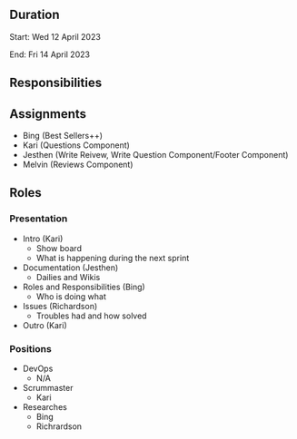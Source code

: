 ## Duration
Start: Wed 12 April 2023

End: Fri 14 April 2023

## Responsibilities
## Assignments
- Bing (Best Sellers++)
- Kari (Questions Component)
- Jesthen (Write Reivew, Write Question Component/Footer Component)
- Melvin (Reviews Component)

## Roles
### Presentation
- Intro (Kari)
  - Show board
  - What is happening during the next sprint
- Documentation (Jesthen)
  - Dailies and Wikis
- Roles and Responsibilities (Bing)
  - Who is doing what
- Issues (Richardson)
  - Troubles had and how solved
- Outro (Kari)

### Positions
- DevOps
  - N/A
- Scrummaster
  - Kari
- Researches
  - Bing
  - Richrardson
